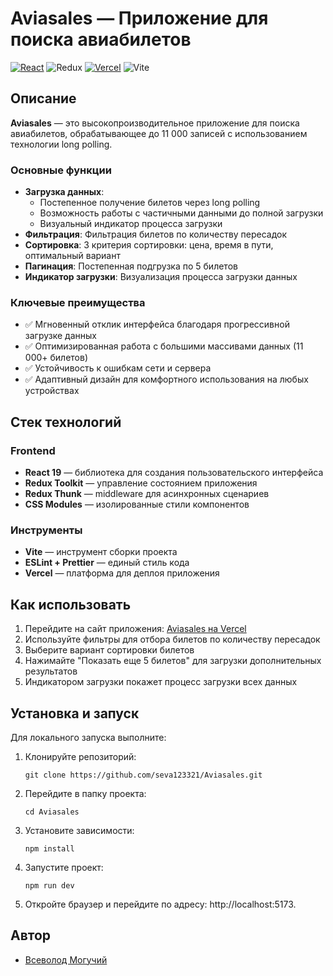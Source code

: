 # Aviasales — Приложение для поиска авиабилетов

[![React](https://img.shields.io/badge/react-%2320232a.svg?style=for-the-badge&logo=react&logoColor=%2361DAFB)](https://reactjs.org/)
![Redux](https://img.shields.io/badge/redux-%23593d88.svg?style=for-the-badge&logo=redux&logoColor=white)
[![Vercel](https://img.shields.io/badge/vercel-%23000000.svg?style=for-the-badge&logo=vercel&logoColor=white)](https://vercel.com/)
![Vite](https://img.shields.io/badge/vite-%23646CFF.svg?style=for-the-badge&logo=vite&logoColor=white)

## Описание

**Aviasales** — это высокопроизводительное приложение для поиска авиабилетов, обрабатывающее до 11 000 записей с использованием технологии long polling.

### Основные функции

- **Загрузка данных**:
  - Постепенное получение билетов через long polling
  - Возможность работы с частичными данными до полной загрузки
  - Визуальный индикатор процесса загрузки
- **Фильтрация**: Фильтрация билетов по количеству пересадок
- **Сортировка**: 3 критерия сортировки: цена, время в пути, оптимальный вариант
- **Пагинация**: Постепенная подгрузка по 5 билетов
- **Индикатор загрузки**: Визуализация процесса загрузки данных

### Ключевые преимущества

- ✅ Мгновенный отклик интерфейса благодаря прогрессивной загрузке данных
- ✅ Оптимизированная работа с большими массивами данных (11 000+ билетов)
- ✅ Устойчивость к ошибкам сети и сервера
- ✅ Адаптивный дизайн для комфортного использования на любых устройствах

## Стек технологий

### Frontend

- **React 19** — библиотека для создания пользовательского интерфейса
- **Redux Toolkit** — управление состоянием приложения
- **Redux Thunk** — middleware для асинхронных сценариев
- **CSS Modules** — изолированные стили компонентов

### Инструменты

- **Vite** — инструмент сборки проекта
- **ESLint + Prettier** — единый стиль кода
- **Vercel** — платформа для деплоя приложения

## Как использовать

1. Перейдите на сайт приложения: [Aviasales на Vercel](https://aviasales-eight-steel.vercel.app/)
2. Используйте фильтры для отбора билетов по количеству пересадок
3. Выберите вариант сортировки билетов
4. Нажимайте "Показать еще 5 билетов" для загрузки дополнительных результатов
5. Индикатором загрузки покажет процесс загрузки всех данных

## Установка и запуск

Для локального запуска выполните:

1. Клонируйте репозиторий:

   ```
   git clone https://github.com/seva123321/Aviasales.git
   ```

2. Перейдите в папку проекта:

   ```
   cd Aviasales
   ```

3. Установите зависимости:
   ```
   npm install
   ```
4. Запустите проект:

   ```
   npm run dev
   ```

5. Откройте браузер и перейдите по адресу: http://localhost:5173.

## Автор

- [Всеволод Могучий](https://github.com/seva123321)
